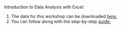 Introduction to Data Analysis with Excel:

1. The data for this workshop can be downloaded [here.](https://github.com/barnarderc/workshops/blob/master/Fall%202017/Introduction%20to%20Data%20Analysis%20with%20Excel/erc_workshop_data_1.xlsx)
2. You can follow along with the step-by-step [guide.](https://github.com/barnarderc/workshops/blob/master/Fall%202017/Introduction%20to%20Data%20Analysis%20with%20Excel/basic_excel_guide.pdf)

